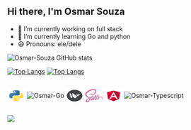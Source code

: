 ## Hi there, I'm Osmar Souza

- 🔭 I’m currently working on full stack
- 🌱 I’m currently learning Go and python
- 😄 Pronouns: ele/dele

![Osmar-Souza GitHub stats](https://github-readme-stats.vercel.app/api?username=Osmar-Souza&show_icons=true&theme=blue-green)

[![Top Langs](https://github-readme-stats.vercel.app/api/top-langs/?username==Osmar-Souza&hide_progress=true)](https://github.com/anuraghazra/github-readme-stats)
[![Top Langs](https://github-readme-stats.vercel.app/api/top-langs/?username=Osmar-Souza&theme=blue-green)](https://github.com/anuraghazra/github-readme-stats)

<div style="display: inline_block"><br>
  <img align="center" alt="Osmar-Python" height="30" width="40" src="https://raw.githubusercontent.com/devicons/devicon/master/icons/python/python-original.svg">
  <img align="center" alt="Osmar-Go" height="30" width="40" src="https://cdn.jsdelivr.net/gh/devicons/devicon/icons/go/go-original.svg">
  <img align="center" alt="Osmar-kivy" height="30" width="40" src="https://github.com/Osmar-Souza/Osmar-Souza/blob/main/kivy_icon2.svg">
  <img align="center" alt="Osmar-Scss" height="30" width="40" src="https://github.com/Osmar-Souza/Osmar-Souza/blob/main/64px-Sass_Logo_Color.svg.png">
  <img align="center" alt="Osmar-Angular" height="30" width="40" src="https://github.com/Osmar-Souza/Osmar-Souza/blob/main/angular.svg">
  <img align="center" alt="Osmar-Typescript" height="30" width="40" src="https://upload.wikimedia.org/wikipedia/commons/4/4c/Typescript_logo_2020.svg">  
</div>
  
  ##
 
<div>
  <a href="https://www.linkedin.com/in/osmar-de-souza-6a85761b9/" target="_blank"><img src="https://img.shields.io/badge/-LinkedIn-%230077B5?style=for-the-badge&logo=linkedin&logoColor=white" target="_blank"></a>  
</div>
